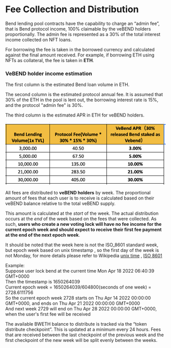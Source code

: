 # Fee Collection and Distribution

Bend lending pool contracts have the capability to charge an “admin fee”, that is Bend protocol income, 100% claimable by the veBEND holders proportionally. The admin fee is represented as a 30% of the total interest income collected on NFT loans.

For borrowing the fee is taken in the borrowed currency and calculated against the final amount received. For example, if borrowing ETH using NFTs as collateral, the fee is taken in **ETH**.

### VeBEND holder income estimation

The first column is the estimated Bend loan volume in ETH.

The second column is the estimated protocol annual fee. It is assumed that 30% of the ETH in the pool is lent out, the borrowing interest rate is 15%, and the protocol "admin fee" is 30%.

The third column is the estimated APR in ETH for veBEND holders.

![Estimated earnings for veBEND holders](<../.gitbook/assets/image (44).png>)

All fees are distributed to **veBEND holders** by week. The proportional amount of fees that each user is to receive is calculated based on their veBEND balance relative to the total veBEND supply.

This amount is calculated at the _start_ of the week. The actual distribution occurs at the _end_ of the week based on the fees that were collected. As such, **users who create a new voting lock will have no fee income for the current epoch week and should expect to receive their first fee payment at the end of the next epoch week**.

It should be noted that the week here is not the ISO\_8601 standard week, but epoch week based on unix timestamp , so the first day of the week is not Monday, for more details please refer to Wikipedia [unix time](https://en.wikipedia.org/wiki/Unix\_time) , [ISO 8601](https://en.wikipedia.org/wiki/ISO\_8601)

Example:\
Suppose user lock bend at the current time Mon Apr 18 2022 06:40:39 GMT+0000\
Then the timestamp is 1650264039\
Current epoch week = 1650264039/604800(seconds of one week) = 2728.6111756\
So the current epoch week 2728 starts on Thu Apr 14 2022 00:00:00 GMT+0000, and ends on Thu Apr 21 2022 00:00:00 GMT+0000\
And next week 2729 will end on Thu Apr 28 2022 00:00:00 GMT+0000, when the user's first fee will be received

The available BWETH balance to distribute is tracked via the “token distribute checkpoint”. This is updated at a minimum every 24 hours. Fees that are received between the last checkpoint of the previous week and the first checkpoint of the new week will be split evenly between the weeks.
